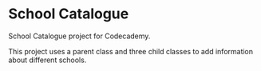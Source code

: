 # School Catalogue
School Catalogue project for Codecademy.

This project uses a parent class and three child classes to add information about different schools. 
